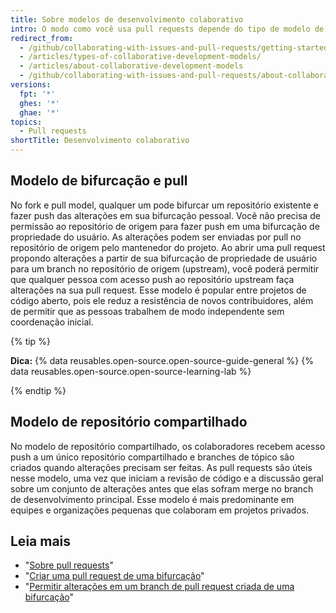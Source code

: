 ```yaml
---
title: Sobre modelos de desenvolvimento colaborativo
intro: O modo como você usa pull requests depende do tipo de modelo de desenvolvimento usado no projeto. Você pode usar a bifurcação e o modelo de pull ou o modelo de repositório compartilhado.
redirect_from:
  - /github/collaborating-with-issues-and-pull-requests/getting-started/about-collaborative-development-models
  - /articles/types-of-collaborative-development-models/
  - /articles/about-collaborative-development-models
  - /github/collaborating-with-issues-and-pull-requests/about-collaborative-development-models
versions:
  fpt: '*'
  ghes: '*'
  ghae: '*'
topics:
  - Pull requests
shortTitle: Desenvolvimento colaborativo
---
```


## Modelo de bifurcação e pull

No fork e pull model, qualquer um pode bifurcar um repositório existente e fazer push das alterações em sua bifurcação pessoal. Você não precisa de permissão ao repositório de origem para fazer push em uma bifurcação de propriedade do usuário. As alterações podem ser enviadas por pull no repositório de origem pelo mantenedor do projeto. Ao abrir uma pull request propondo alterações a partir de sua bifurcação de propriedade de usuário para um branch no repositório de origem (upstream), você poderá permitir que qualquer pessoa com acesso push ao repositório upstream faça alterações na sua pull request.  Esse modelo é popular entre projetos de código aberto, pois ele reduz a resistência de novos contribuidores, além de permitir que as pessoas trabalhem de modo independente sem coordenação inicial.

{% tip %}

**Dica:** {% data reusables.open-source.open-source-guide-general %} {% data reusables.open-source.open-source-learning-lab %}

{% endtip %}

## Modelo de repositório compartilhado

No modelo de repositório compartilhado, os colaboradores recebem acesso push a um único repositório compartilhado e branches de tópico são criados quando alterações precisam ser feitas. As pull requests são úteis nesse modelo, uma vez que iniciam a revisão de código e a discussão geral sobre um conjunto de alterações antes que elas sofram merge no branch de desenvolvimento principal. Esse modelo é mais predominante em equipes e organizações pequenas que colaboram em projetos privados.

## Leia mais

- "[Sobre pull requests](/articles/about-pull-requests)"
- "[Criar uma pull request de uma bifurcação](/articles/creating-a-pull-request-from-a-fork)"
- "[Permitir alterações em um branch de pull request criada de uma bifurcação](/articles/allowing-changes-to-a-pull-request-branch-created-from-a-fork)"
